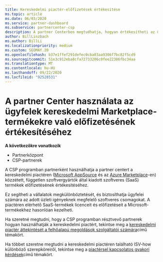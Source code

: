 ```yaml
---
title: Kereskedelmi piactér-előfizetések értékesítése
ms.topic: article
ms.date: 06/03/2020
ms.service: partner-dashboard
ms.subservice: partnercenter-csp
description: A partner Centerben megtudhatja, hogyan értékesítheti az ügyfelek előfizetéseit a kereskedelmi piactéren független szoftvergyártók (ISV-EK) által közzétett SaaS-termékek számára.
author: BillLinzbach
ms.author: BillLi
ms.localizationpriority: medium
ms.custom: SEOMAY.20
ms.openlocfilehash: b37e1ffef291defec0cba03aa9306f7bc82f5cd9
ms.sourcegitcommit: 51e3c912eba8cfa72733206c0fee22386fbc34aa
ms.translationtype: MT
ms.contentlocale: hu-HU
ms.lasthandoff: 09/22/2020
ms.locfileid: "92528531"
---
```

# <a name="use-partner-center-to-sell-customers-subscriptions-to-commercial-marketplace-products"></a>A partner Center használata az ügyfelek kereskedelmi Marketplace-termékekre való előfizetésének értékesítéséhez

**A következőkre vonatkozik**

- Partnerközpont
- CSP-partnerek

A CSP programban partnerként használhatja a partner centert a kereskedelmi piactéren ([Microsoft AppSource](https://appsource.microsoft.com/) és az [Azure Marketplace](https://azuremarketplace.microsoft.com/)-en) közzétett, független szoftvergyártók által kiadott szoftveres (SaaS) termékek előfizetésének értékesítéséhez.

Ez segítheti a vállalatok megkülönböztetését, és biztosíthatja ügyfelei számára az adott üzleti igényeknek megfelelő szoftveres csomagokat. A piactéren elérhető SaaS-termékek licenceit és előfizetéseit a Microsoft-termékekhez hasonlóan kezelheti.

Ha szeretné megtudni, hogy a CSP programban résztvevő partnerek hogyan használhatják a kereskedelmi piactért, tekintse meg a [kereskedelmi piactér áttekintését a felhőalapú megoldások szolgáltatói számára](csp-commercial-marketplace-overview.md)című témakört.

Ha többet szeretne megtudni a kereskedelmi piactéren található ISV-how különböző szerepköreiről, tekintse meg a [piactérsel kapcsolatos gyakori kérdések](/azure/marketplace/marketplace-faq-publisher-guide)című témakört.